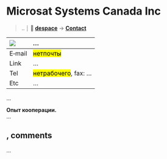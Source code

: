 # Microsat Systems Canada Inc
> .. ┊ **🚀 [despace](index.md)** → **[Contact](contact.md)**

|[![](f/contact//_logo1_thumb.jpg)](f/contact//_logo1.png)|*…*|
|:--|:--|
|E‑mail| <mark>нетпочты</mark> |
|Link| … |
|Tel| <mark>нетрабочего</mark>, fax: … |
|Etc| … |

…

**Опыт кооперации.**  
…


<p style="page-break-after:always"> </p>

## , comments

…
